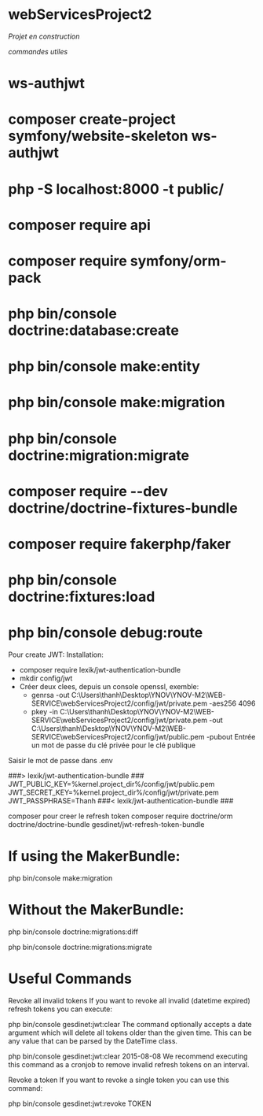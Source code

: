 # webServicesProject2

*Projet en construction*

*commandes utiles*
# ws-authjwt
# composer create-project symfony/website-skeleton ws-authjwt
# php -S localhost:8000 -t public/
# composer require api
# composer require symfony/orm-pack
# php bin/console doctrine:database:create
# php bin/console make:entity
# php bin/console make:migration
# php bin/console doctrine:migration:migrate   
# composer require --dev doctrine/doctrine-fixtures-bundle
# composer require fakerphp/faker
# php bin/console doctrine:fixtures:load
# php bin/console debug:route

Pour create JWT:
Installation:
- composer require lexik/jwt-authentication-bundle
- mkdir config/jwt
- Créer deux clees, depuis un console openssl, exemble:
    * genrsa -out C:\Users\thanh\Desktop\YNOV\YNOV-M2\WEB-SERVICE\webServicesProject2/config/jwt/private.pem -aes256 4096
    * pkey -in C:\Users\thanh\Desktop\YNOV\YNOV-M2\WEB-SERVICE\webServicesProject2/config/jwt/private.pem -out C:\Users\thanh\Desktop\YNOV\YNOV-M2\WEB-SERVICE\webServicesProject2/config/jwt/public.pem -pubout
Entrée un mot de passe du clé privée pour le clé publique

Saisir le mot de passe dans .env

###> lexik/jwt-authentication-bundle ###
JWT_PUBLIC_KEY=%kernel.project_dir%/config/jwt/public.pem
JWT_SECRET_KEY=%kernel.project_dir%/config/jwt/private.pem
JWT_PASSPHRASE=Thanh
###< lexik/jwt-authentication-bundle ###

composer pour creer le refresh token
composer require doctrine/orm doctrine/doctrine-bundle gesdinet/jwt-refresh-token-bundle

# If using the MakerBundle:
php bin/console make:migration
# Without the MakerBundle:
php bin/console doctrine:migrations:diff

php bin/console doctrine:migrations:migrate



# Useful Commands
Revoke all invalid tokens
If you want to revoke all invalid (datetime expired) refresh tokens you can execute:

php bin/console gesdinet:jwt:clear
The command optionally accepts a date argument which will delete all tokens older than the given time. This can be any value that can be parsed by the DateTime class.

php bin/console gesdinet:jwt:clear 2015-08-08
We recommend executing this command as a cronjob to remove invalid refresh tokens on an interval.

Revoke a token
If you want to revoke a single token you can use this command:

php bin/console gesdinet:jwt:revoke TOKEN